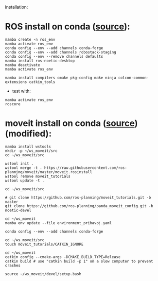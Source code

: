 installation:

# ROS install on conda ([source](https://robostack.github.io/GettingStarted.html)):
```
mamba create -n ros_env
mamba activate ros_env
conda config --env --add channels conda-forge
conda config --env --add channels robostack-staging
conda config --env --remove channels defaults
mamba install ros-noetic-desktop
mamba deactivate
mamba activate ros_env

mamba install compilers cmake pkg-config make ninja colcon-common-extensions catkin_tools
```
* test with:
```
mamba activate ros_env
roscore
```
# moveit install on conda ([source](https://ros-planning.github.io/moveit_tutorials/doc/getting_started/getting_started.html))(modified):

```
mamba install wstools
mkdir -p ~/ws_moveit/src
cd ~/ws_moveit/src

wstool init .
wstool merge -t . https://raw.githubusercontent.com/ros-planning/moveit/master/moveit.rosinstall
wstool remove moveit_tutorials
wstool update -t .

cd ~/ws_moveit/src

# git clone https://github.com/ros-planning/moveit_tutorials.git -b master
git clone https://github.com/ros-planning/panda_moveit_config.git -b noetic-devel

cd ~/ws_moveit
mamba env update --file environment_pribavoj.yaml

conda config --env --add channels conda-forge

cd ~/ws_moveit/src
touch moveit_tutorials/CATKIN_IGNORE

cd ~/ws_moveit
catkin config --cmake-args -DCMAKE_BUILD_TYPE=Release
catkin build # use "catkin build -p 1" on a slow computer to prevent crashes
```
```
source ~/ws_moveit/devel/setup.bash
```
